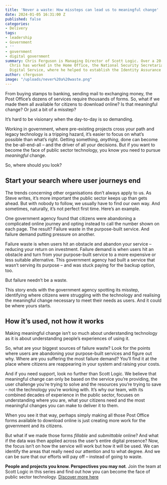 ```yaml
---
title: 'Never a waste: How missteps can lead us to meaningful change'
date: 2024-01-05 16:31:00 Z
published: false
categories:
- Delivery
tags:
- leadership
- Government
- ''
- government
- digital government
summary: Chris Ferguson is Managing Director of Scott Logic. Over a 20-year career,
  Chris has worked in the Home Office, the National Security Secretariat and the Government
  Digital Service, where he helped to establish the Identity Assurance programme.
author: cferguson
image: "/uploads/never%20a%20waste.png"
---
```


From buying stamps to banking, sending mail to exchanging money, the Post Office’s dozens of services require thousands of forms. So, what if we made them all available for citizens to download online? Is that meaningful change? Or just a bit of a misstep?

It’s hard to be visionary when the day-to-day is so demanding.

Working in government, where pre-existing projects cross your path and legacy technology is a tripping hazard, it’s easier to focus on what’s possible than what’s right. Getting something, *anything*, done can become the be-all-end-all – and the driver of all your decisions. But if you want to become the face of public sector technology, you know you need to pursue *meaningful* change.

So, where should you look?


## Start your search where user journeys end

The trends concerning other organisations don’t always apply to us. As Steve writes, it’s more important the public sector keeps up than gets ahead. But with nobody to follow, we usually have to find our own way. And sometimes, naturally, it’s not perfect first time. Here’s an example.

One government agency found that citizens were abandoning a complicated online journey and opting instead to call the number shown on each page. The result? Failure waste in the purpose-built service. And failure demand putting pressure on another.

Failure waste is when users hit an obstacle and abandon your service – reducing your return on investment. Failure demand is when users hit an obstacle and turn from your purpose-built service to a more expensive or less suitable alternative. This government agency had built a service that wasn’t serving its purpose – and was stuck paying for the backup option, too.

But failure needn’t be a waste.

This story ends with the government agency spotting its misstep, identifying where citizens were struggling with the technology and realising the meaningful change necessary to meet their needs as users. And it could be where yours starts.

## How it’s used, not how it works

Making meaningful change isn’t so much about understanding technology as it is about understanding people’s experiences of using it.

So, what are your biggest sources of failure waste? Look for the points where users are abandoning your purpose-built services and figure out why. Where are you suffering the most failure demand? You’ll find it at the place where citizens are reappearing in your system and raising your costs.

And if you need support, look no further than Scott Logic. We believe that meaningful change can only be based on the service you’re providing, the user challenge you’re trying to solve and the resources you’re trying to save – not the technology you’re working with. It’s why our team, with its combined decades of experience in the public sector, focuses on understanding where you are, what your citizens need and the most meaningful changes you can make to deliver it to them.

When you see it that way, perhaps simply making all those Post Office forms available to download online is just creating more work for the government and its citizens.

But what if we made those forms *fillable* and *submittable* online? And what if the data was then applied across the user’s entire digital presence? Now, the focus isn’t on how the service will work but how it will be used. We can identify the areas that really need our attention and to what degree. And we can be sure that our efforts will pay off – instead of going to waste.


**People and projects you know. Perspectives you may not**. Join the team at Scott Logic in this series and find out how you can become the face of public sector technology. [Discover more here](https://www.scottlogic.com/report-become-the-face-of-public-sector-technology)